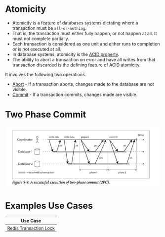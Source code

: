 
# Atomicity
- [Atomicity](https://www.geeksforgeeks.org/acid-properties-in-dbms/) is a feature of databases systems dictating where a transaction must be `all-or-nothing`.
- That is, the transaction must either fully happen, or not happen at all. It must not complete partially.
- Each transaction is considered as one unit and either runs to completion or is not executed at all.
- In database systems, atomicity is the [ACID property](Readme.md).
- The ability to abort a transaction on error and have all writes from that transaction discarded is the defining feature of [ACID atomicity](Readme.md).

It involves the following two operations.
- [Abort](https://www.geeksforgeeks.org/acid-properties-in-dbms/) - If a transaction aborts, changes made to the database are not visible.
- [Commit](https://www.geeksforgeeks.org/acid-properties-in-dbms/) - If a transaction commits, changes made are visible.

# Two Phase Commit

![img.png](assets/2_phase_commit.png)

# Examples Use Cases

| Use Case                                                    |
|-------------------------------------------------------------|
| [Redis Transaction Lock](../../In-Memory-DB/Redis/Readme.md) |

